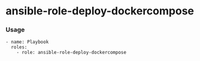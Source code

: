 # ansible-role-deploy-dockercompose


### Usage


    - name: Playbook
      roles:
        - role: ansible-role-deploy-dockercompose

